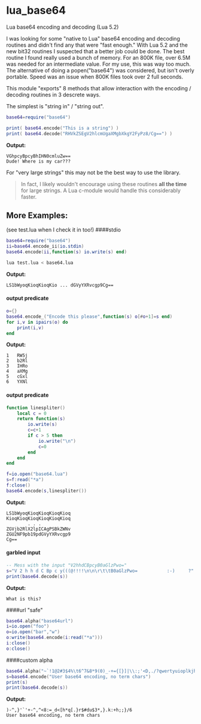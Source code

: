 lua_base64
==========

Lua base64 encoding and decoding (Lua 5.2)

I was looking for some "native to Lua" base64 encoding and decoding routines
and didn't find any that were "fast enough." With Lua 5.2 and the new bit32
routines I suspected that a better job could be done. The best routine I found
really used a bunch of memory. For an 800K file, over 6.5M was needed for an
intermediate value. For my use, this was way too much. The alternative of
doing a popen("base64") was considered, but isn't overly portable.  Speed was
an issue when 800K files took over 2 full seconds.

This module "exports" 8 methods that allow interaction with the encoding /
decoding routines in 3 descrete ways.

The simplest is "string in" / "string out".

```lua
base64=require("base64")

print( base64.encode("This is a string") )
print( base64.decode("RHVkZSEgV2hlcmUgaXMgbXkgY2FyPz8/Cg==") )
```
**Output:**
```
VGhpcyBpcyBhIHN0cmluZw==
Dude! Where is my car???
```

For "very large strings" this may not be the best way to use the library.
> In fact, I likely wouldn't encourage using these routines **all the time**
for large strings. A Lua c-module would handle this considerably faster.

More Examples:
--------------
(see test.lua when I check it in too!)
####stdio
```lua
base64=require("base64")
ii=base64.encode_ii(io.stdin)
base64.encode(ii,function(s) io.write(s) end)
```
```bash
lua test.lua < base64.lua
```
**Output:**
```
LS1bWyoqKioqKioqKio ... dGVyYXRvcgp9Cg==
```

#### output predicate
```lua
o={}
base64.encode_("Encode this please",function(s) o[#o+1]=s end)
for i,v in ipairs(o) do
    print(i,v)
end
```
**Output:**
```
1   RW5j
2   b2Rl
3   IHRo
4   aXMg
5   cGxl
6   YXNl
```
#### output predicate
```lua
function linespliter()
    local c = 0
    return function(s)
        io.write(s)
        c=c+1
        if c > 5 then
            io.write("\n")
            c=0
        end
    end
end

f=io.open("base64.lua")
s=f:read("*a")
f:close()
base64.encode(s,linespliter())
```
**Output:**
```
LS1bWyoqKioqKioqKioqKioq
KioqKioqKioqKioqKioqKioq
        . . .
ZGVjb2RlX2lpICAgPSBkZWNv
ZGU2NF9pb19pdGVyYXRvcgp9
Cg==
```

#### garbled input
```lua
-- Mess with the input "V2hhdCBpcyB0aGlzPwo="
s="V 2 h h d C Bp c y(((@!!!!\n\n\r\t\tB0aGlzPwo=           :-)     ?"
print(base64.decode(s))
```
**Output:**
```output
What is this?
```

####url "safe"
```lua
base64.alpha("base64url")
i=io.open("foo")
o=io.open("bar","w")
o:write(base64.encode(i:read("*a")))
i:close()
o:close()
```

####custom alpha
```lua
base64.alpha("~`!1@2#3$4%\t6^7&8*9(0)_-+={[}]|\\:;'<D,./?qwertyuioplkjhgfdsazxcv","")
s=base64.encode("User base64 encoding, no term chars")
print(s)
print(base64.decode(s))
```
**Output:**
```output
)-^,}'`'+-^,^<8:=_d<[h*q[.}r$#du$3*,}.k:+h;;}/6
User base64 encoding, no term chars
```

